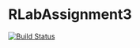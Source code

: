 # RLabAssignment3
[![Build Status](https://travis-ci.org/shvardhan1994/RLabAssignment3.svg?branch=master)](https://travis-ci.org/shvardhan1994/RLabAssignment3)
